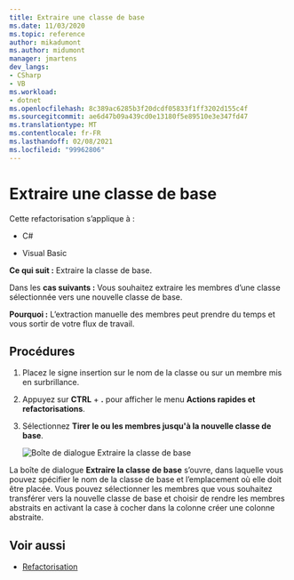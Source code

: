 ```yaml
---
title: Extraire une classe de base
ms.date: 11/03/2020
ms.topic: reference
author: mikadumont
ms.author: midumont
manager: jmartens
dev_langs:
- CSharp
- VB
ms.workload:
- dotnet
ms.openlocfilehash: 8c389ac6285b3f20dcdf05833f1ff3202d155c4f
ms.sourcegitcommit: ae6d47b09a439cd0e13180f5e89510e3e347fd47
ms.translationtype: MT
ms.contentlocale: fr-FR
ms.lasthandoff: 02/08/2021
ms.locfileid: "99962806"
---
```

# <a name="extract-base-class"></a>Extraire une classe de base

Cette refactorisation s’applique à :

- C#

- Visual Basic

**Ce qui suit :** Extraire la classe de base.

Dans les **cas suivants :** Vous souhaitez extraire les membres d’une classe sélectionnée vers une nouvelle classe de base.

**Pourquoi :** L’extraction manuelle des membres peut prendre du temps et vous sortir de votre flux de travail. 

## <a name="how-to"></a>Procédures

1. Placez le signe insertion sur le nom de la classe ou sur un membre mis en surbrillance.

2. Appuyez sur **CTRL** + **.** pour afficher le menu **Actions rapides et refactorisations**.

3. Sélectionnez **Tirer le ou les membres jusqu'à la nouvelle classe de base**.

    ![Boîte de dialogue Extraire la classe de base](media/extract-base-class.png)

La boîte de dialogue **Extraire la classe de base** s’ouvre, dans laquelle vous pouvez spécifier le nom de la classe de base et l’emplacement où elle doit être placée. Vous pouvez sélectionner les membres que vous souhaitez transférer vers la nouvelle classe de base et choisir de rendre les membres abstraits en activant la case à cocher dans la colonne créer une colonne abstraite.

## <a name="see-also"></a>Voir aussi

- [Refactorisation](../refactoring-in-visual-studio.md)

